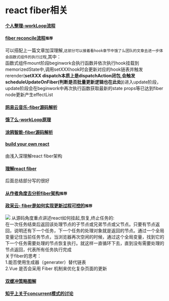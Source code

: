 # react fiber相关  

#### [个人整理-workLoop流程](https://xiaomi.f.mioffice.cn/docs/dock4PzmhM1a1YAmLaN8tRUFIQc)
#### [fiber reconcile流程](http://echizen.github.io/tech/2019/04-06-react-fiber)`推荐`
  可以搭配上一篇文章加深理解,`这部分可以接着看hook章节中饿了么团队的文章去进一步体会函数式组件的执行过程`,其中：    
  函数式组件mount阶段beginwork会执行函数并依次执行hook挂载到memorizedState中,调用setXXXhook时会更新对应的hook链表并触发rerender(**setXXX dispatch本质上是dispatchAction闭包,会触发scheduleUpdateOnFiber(判断是否批量更新逻辑也在此处)**)进入update阶段，update阶段会在beginwork中再次执行函数获取最新的state props等已达到fiber node更新产生effectList
#### [网易云音乐-fiber源码解析](https://juejin.cn/post/6859528127010471949)  
#### [饿了么-workLoop原理](https://zhuanlan.zhihu.com/p/74344654)  
#### [涂鸦智能-fiber源码解析](https://tech.tuya.com/react-fiberyuan-ma-li-jie/)  
#### [build your own react](https://pomb.us/build-your-own-react/)  
  由浅入深理解react fiber架构
#### [理解react fiber](http://www.ayqy.net/blog/dive-into-react-fiber/) 
  后面总结部分写的很好  
#### [从作者角度去分析fiber架构](http://taoweng.site/index.php/archives/262/)`推荐`
#### [政采云- fiber是如何实现更新过程可控的](https://juejin.cn/post/6911681589558640654)`推荐`
  ![](https://p3-juejin.byteimg.com/tos-cn-i-k3u1fbpfcp/6051a82ff5604046a11a80c6fe0d4d00~tplv-k3u1fbpfcp-zoom-1.image)
  从源码角度重点讲述react如何挂起,恢复,终止任务的:  
  在一次任务结束后返回该处理节点的子节点或兄弟节点或父节点。只要有节点返回，说明还有下一个任务，下一个任务的处理对象就是返回的节点。通过一个全局变量记住当前任务节点，当浏览器再次空闲的时候，通过这个全局变量，找到它的下一个任务需要处理的节点恢复执行。就这样一直循环下去，直到没有需要处理的节点返回，代表所有任务执行完成  
  关于fiber的思考：  
  1.能否使用生成器（generater）替代链表  
  2.Vue 是否会采用 Fiber 机制来优化复杂页面的更新  
#### [双缓冲策略图解](https://github.com/suoutsky/three-body-problem/issues/123)
#### [知乎上关于concurrent模式的讨论](https://www.zhihu.com/question/434791954)  
